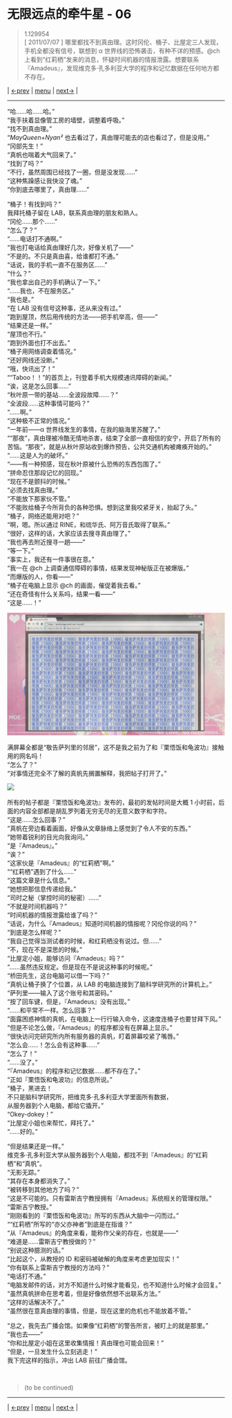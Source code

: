 # 无限远点的牵牛星 - 06
> 1.129954  
> [ 2011/07/07 ] 哪里都找不到真由理。这时冈伦、桶子、比屋定三人发现，手机全都没有信号，联想到 α 世界线的恐怖袭击，有种不详的预感。@ch 上看到“红莉栖”发来的消息，怀疑时间机器的情报泄露。想要联系『Amadeus』，发现维克多·孔多利亚大学的程序和记忆数据在任何地方都不存在。  

| [←prev](./0157) | [menu](../) | [next→](./0159) |

---

“哈……哈……哈。”  
“我手扶着显像管工房的墙壁，调整着呼吸。”  
“找不到真由理。”  
“*MayQueen+Nyan²* 也去看过了，真由理可能去的店也看过了，但是没用。”  
“冈部先生！”  
“真帆也喘着大气回来了。”  
“找到了吗？”  
“不行，虽然周围已经找了一圈，但是没发现……”  
“这种焦躁感让我快没了魂。”  
“你到底去哪里了，真由理……”  

“桶子！有找到吗？”  
我拜托桶子留在 LAB，联系真由理的朋友和熟人。  
“冈伦……那个……”  
“怎么了？”  
“……电话打不通啊。”  
“我也打电话给真由理好几次，好像关机了——”  
“不是的。不只是真由喜，给谁都打不通。”  
“话说，我的手机一直不在服务区……”  
“什么？”  
“我也拿出自己的手机确认了一下。”  
“……我也，不在服务区。”  
“我也是。”  
“在 LAB 没有信号这种事，还从来没有过。”  
“跑到屋顶，然后用传统的方法——把手机举高，但——”  
“结果还是一样。”  
“屋顶也不行。”  
“跑到外面也打不出去。”  
“桶子用网络调查着情况。”  
“还好网线还没断。”  
“哦，快讯出了！”  
““Taboo！！”的首页上，刊登着手机大规模通讯障碍的新闻。”  
“诶，这是怎么回事……”  
“秋叶原一带的基站……全波段故障……？”  
“全波段……这种事情可能吗？”  
“……啊。”  
“这种极不正常的情况。”  
“一年前——α 世界线发生的事情，在我的脑海里苏醒了。”  
““那夜”，真由理被冷酷无情地杀害，结束了全部一直相信的安宁，开启了所有的苦恼。“那夜”，就是从秋叶原站收到爆炸预告，公共交通机构被瘫痪开始的。”  
“……这是人为的破坏。”  
“——有一种预感，现在秋叶原被什么恐怖的东西包围了。”  
“拼命忍住那段记忆的回现。”  
“现在不是颤抖的时候。”  
“必须去找真由理。”  
“不能放下那家伙不管。”  
“不能败给桶子今所背负的各种恐惧。想到这里我咬紧牙关，抬起了头。”  
“桶子，网络还能用对吧？”  
“啊，嗯。所以通过 RINE，和琉华氏、阿万音氏取得了联系。”  
“很好，这样的话，大家应该去搜寻真由理了。”  
“我也再去附近搜寻一趟——”  
“等一下。”  
“事实上，我还有一件事很在意。”  
“我一在 @ch 上调查通信障碍的事情，结果发现神秘版正在被爆版。”  
“而爆版的人，你看——”  
“桶子在电脑上显示 @ch 的画面，催促着我去看。”  
“还在奇怪有什么关系吗，结果一看——”  
“这是……！”  

![](../static/image/0158-1.png)

满屏幕全都是“敬告萨列里的邻居”，这不是我之前为了和『栗悟饭和龟波功』接触用的网名吗！  
“怎么了？”  
“对事情还完全不了解的真帆先搁置解释，我把帖子打开了。”  

![](../static/image/0158-2.png)

所有的帖子都是『栗悟饭和龟波功』发布的，最初的发帖时间是大概 1 小时前，后面的内容全部都是胡乱罗列着无穷无尽的无意义数字和字符。  
“这是……怎么回事？”  
“真帆在旁边看着画面，好像从文章脉络上感觉到了令人不安的东西。”  
“她带着锐利的目光向我询问。”  
“是『Amadeus』。”  
“诶？”  
“这家伙是『Amadeus』的“红莉栖”啊。”  
““红莉栖”遇到了什么……”  
“这篇文章是什么信息。”  
“她想把那信息传递给我。”  
“司时之秘（掌控时间的秘密）……”  
“不就是时间机器吗？”  
“时间机器的情报泄露给谁了吗？”  
“话说，为什么『Amadeus』知道时间机器的情报呢？冈伦你说的吗？”  
“到底是怎么样呢？”  
“我自己觉得当测试者的时候，和红莉栖没有说过。但……”  
“不，现在不是深思的时候。”  
“比屋定小姐，能够访问『Amadeus』吗？”  
“……虽然违反规定。但是现在不是说这种事的时候呢。”  
“桥田先生，这台电脑可以借一下吗？”  
“真帆让桶子换了个位置，从 LAB 的电脑连接到了脑科学研究所的计算机上。”  
“萨列里——输入了这个账号和其密码。”  
“按了回车键，但是，『Amadeus』没有出现。”  
“……和平常不一样。怎么回事？”  
“面露困惑神情的真帆，在电脑上一行行输入命令，这速度连桶子也要甘拜下风。”  
“但是不论怎么做，『Amadeus』的程序都没有在屏幕上显示。”  
“很快访问完研究所内所有服务器的真帆，盯着屏幕咬紧了嘴唇。”  
“怎么会……！怎么会有这种事……”  
“怎么了！”  
“……没了。”  
“『Amadeus』的程序和记忆数据……都不存在了。”  
“正如『栗悟饭和龟波功』的信息所说。”  
“桶子，黑进去！  
 不只是脑科学研究所，把维克多·孔多利亚大学里面所有数据，  
 从服务器到个人电脑，都给它撬开。”  
“Okey-dokey！”  
“比屋定小姐也来帮忙，拜托了。”  
“……好的。”  

“但是结果还是一样。”  
维克多·孔多利亚大学从服务器到个人电脑，都找不到『Amadeus』的“红莉栖”和“真帆”。  
“无影无踪。”  
“其存在本身都消失了。”  
“被转移到其他地方了吗？”  
“这是不可能的。只有雷斯吉宁教授拥有『Amadeus』系统相关的管理权限。”  
“雷斯吉宁教授。”  
“刚刚看到的『栗悟饭和龟波功』所写的东西从大脑中一闪而过。”  
““红莉栖”所写的“亦父亦神者”到底是在指谁？”  
“从『Amadeus』的角度来看，能称作父亲的存在，也就是——”  
“难道是……雷斯吉宁教授做的？”  
“别说这种臆测的话。”  
“比起这个，从教授的 ID 和密码被破解的角度来考虑更加现实！”  
“你有联系上雷斯吉宁教授的方法吗？”  
“电话打不通。”  
“电脑发邮件的话，对方不知道什么时候才能看见，也不知道什么时候才会回复。”  
“虽然真帆拼命在思考着，但是好像依然想不出联系方法。”  
“这样的话解决不了。”  
“虽然很在意真由理的事情，但是，现在这里的危机也不能放着不管。”  

“总之，我先去广播会馆。如果像“红莉栖”的警告所言，被盯上的就是那里。”  
“我也去——”  
“你和比屋定小姐在这里收集情报！真由理也可能会回来！”  
“但是，一旦发生什么立刻逃走！”  
我下完这样的指示，冲出 LAB 前往广播会馆。  


<br/>

> (to be continued)

---

| [←prev](./0157) | [menu](../) | [next→](./0159) |
